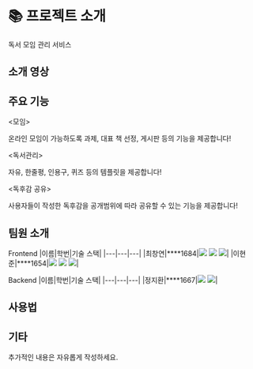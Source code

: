 # 📚 프로젝트 소개

독서 모임 관리 서비스

## 소개 영상

## 주요 기능
<모임>

온라인 모임이 가능하도록 과제, 대표 책 선정, 게시판 등의 기능을 제공합니다!

<독서관리>

자유, 한줄평, 인용구, 퀴즈 등의 템플릿을 제공합니다!

<독후감 공유>

사용자들이 작성한 독후감을 공개범위에 따라 공유할 수 있는 기능을 제공합니다!

## 팀원 소개
Frontend
|이름|학번|기술 스택|
|---|---|---|
|최창연|****1684|<img src="https://img.shields.io/badge/Flutter-%2302569B.svg?style=for-the-badge&logo=Flutter&logoColor=white"> <img src="https://img.shields.io/badge/Android-3DDC84?style=for-the-badge&logo=android&logoColor=white"> <img src="https://img.shields.io/badge/iOS-000000?style=for-the-badge&logo=ios&logoColor=white">|
|이현준|****1654|<img src="https://img.shields.io/badge/Flutter-%2302569B.svg?style=for-the-badge&logo=Flutter&logoColor=white"> <img src="https://img.shields.io/badge/Android-3DDC84?style=for-the-badge&logo=android&logoColor=white"> <img src="https://img.shields.io/badge/iOS-000000?style=for-the-badge&logo=ios&logoColor=white">|

Backend
|이름|학번|기술 스택|
|---|---|---|
|정지환|****1667|<img src="https://img.shields.io/badge/spring-%236DB33F.svg?style=for-the-badge&logo=spring&logoColor=white"> <img src="https://img.shields.io/badge/mysql-4479A1.svg?style=for-the-badge&logo=mysql&logoColor=white">|


## 사용법

## 기타
추가적인 내용은 자유롭게 작성하세요.